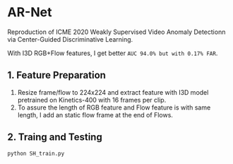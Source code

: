 # AR-Net
Reproduction of ICME 2020 Weakly Supervised Video Anomaly Detectionn via Center-Guided Discriminative Learning.

With I3D RGB+Flow features, I get better `AUC 94.0% but with 0.17% FAR`.

## 1. Feature Preparation
1. Resize frame/flow to 224x224 and extract feature with I3D model pretrained on Kinetics-400 with 16 frames per clip.
2. To assure the length of RGB feature and Flow feature is with same length, I add an static flow frame at the end of Flows.

## 2. Traing and Testing
`python SH_train.py`

